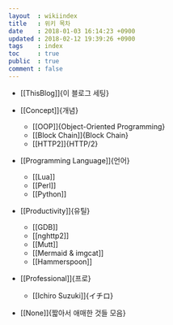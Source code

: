 ```yaml
---
layout  : wikiindex
title   : 위키 목차
date 	: 2018-01-03 16:14:23 +0900
updated : 2018-02-12 19:39:26 +0900
tags    : index
toc     : true
public  : true
comment : false
---
```


* [[ThisBlog]]{이 블로그 세팅}

* [[Concept]]{개념}
  * [[OOP]]{Object-Oriented Programming}
  * [[Block Chain]]{Block Chain}
  * [[HTTP2]]{HTTP/2}
* [[Programming Language]]{언어}
  * [[Lua]]
  * [[Perl]]
  * [[Python]]
* [[Productivity]]{유틸}
  * [[GDB]]
  * [[nghttp2]]
  * [[Mutt]]
  * [[Mermaid & imgcat]]
  * [[Hammerspoon]]
* [[Professional]]{프로}
  * [[Ichiro Suzuki]]{イチロ}
* [[None]]{짧아서 애매한 것들 모음}
